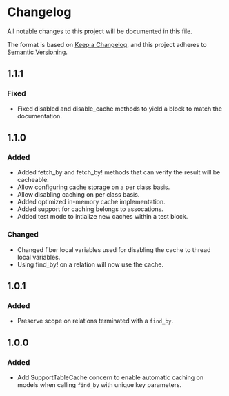 # Changelog
All notable changes to this project will be documented in this file.

The format is based on [Keep a Changelog](https://keepachangelog.com/en/1.0.0/),
and this project adheres to [Semantic Versioning](https://semver.org/spec/v2.0.0.html).

## 1.1.1

### Fixed
- Fixed disabled and disable_cache methods to yield a block to match the documentation.

## 1.1.0

### Added
- Added fetch_by and fetch_by! methods that can verify the result will be cacheable.
- Allow configuring cache storage on a per class basis.
- Allow disabling caching on per class basis.
- Added optimized in-memory cache implementation.
- Added support for caching belongs to assocations.
- Added test mode to intialize new caches within a test block.

### Changed
- Changed fiber local variables used for disabling the cache to thread local variables.
- Using find_by! on a relation will now use the cache.

## 1.0.1

### Added
- Preserve scope on relations terminated with a `find_by`.

## 1.0.0

### Added
- Add SupportTableCache concern to enable automatic caching on models when calling `find_by` with unique key parameters.
